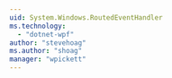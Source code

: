 ```yaml
---
uid: System.Windows.RoutedEventHandler
ms.technology: 
  - "dotnet-wpf"
author: "stevehoag"
ms.author: "shoag"
manager: "wpickett"
---
```

